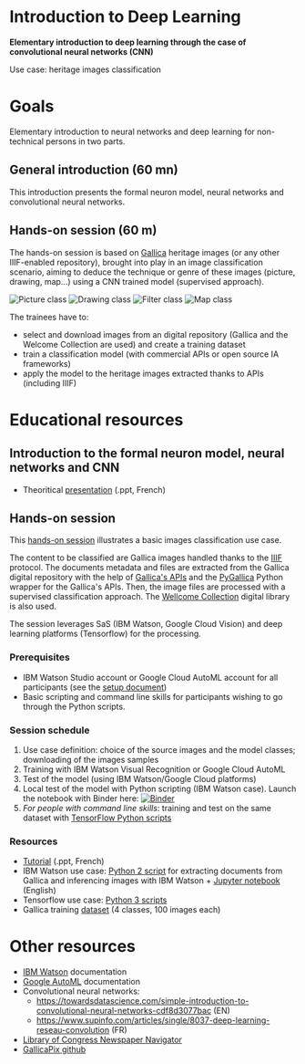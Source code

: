 # Introduction to Deep Learning
**Elementary introduction to deep learning through the case of convolutional neural networks (CNN)**

Use case: heritage images classification

# Goals 
Elementary introduction to neural networks and deep learning for non-technical persons in two parts.

## General introduction (60 mn)
This introduction presents the formal neuron model, neural networks and convolutional neural networks.

## Hands-on session (60 m)
The hands-on session is based on [Gallica](https://gallica.bnf.fr/) heritage images (or any other IIIF-enabled repository), brought into play in an image classification scenario, aiming to deduce the technique or genre of these images (picture, drawing, map...) using a CNN trained model (supervised approach).

![Picture class](https://gallica.bnf.fr/ark:/12148/btv1b53086966b/f1/.thumbnail)
![Drawing class](https://gallica.bnf.fr/ark:/12148/btv1b102201347/f1/.thumbnail)
![Filter class](https://gallica.bnf.fr/ark:/12148/btv1b10027545g/f1/.thumbnail)
![Map class](https://gallica.bnf.fr/ark:/12148/btv1b52504043q/f1/.thumbnail)

The trainees have to:
- select and download images from an digital repository (Gallica and the Welcome Collection are used) and create a training dataset
- train a classification model (with commercial APIs or open source IA frameworks)
- apply the model to the heritage images extracted thanks to APIs (including IIIF)

# Educational resources

## Introduction to the formal neuron model, neural networks and CNN 
* Theoritical [presentation](https://github.com/altomator/Introduction_to_Deep_Learning/tree/master/ppt) (.ppt, French)

## Hands-on session

This [hands-on session](https://github.com/altomator/Introduction_to_Deep_Learning/blob/master/ppt/atelier-DL.pptx) illustrates a basic images classification use case.

The content to be classified are Gallica images handled thanks to the [IIIF](https://iiif.io/technical-details/) protocol. 
The documents metadata and files are extracted from the Gallica digital repository with the help of [Gallica's APIs](http://api.bnf.fr) and the [PyGallica](https://github.com/ian-nai/PyGallica) Python wrapper for the Gallica's APIs. Then, the image files are processed with a supervised classification approach. The [Wellcome Collection](https://wellcomecollection.org/) digital library is also used.

The session leverages SaS (IBM Watson, Google Cloud Vision) and deep learning platforms (Tensorflow) for the processing.

### Prerequisites
* IBM Watson Studio account or Google Cloud AutoML account for all participants (see the [setup document](https://github.com/altomator/Introduction_to_Deep_Learning/blob/master/ppt/setup_Watson-AutoML.docx))
* Basic scripting and command line skills for participants wishing to go through the Python scripts. 

### Session schedule
1. Use case definition: choice of the source images and the model classes; downloading of the images samples
2. Training with IBM Watson Visual Recognition or Google Cloud AutoML 
3. Test of the model (using IBM Watson/Google Cloud platforms)
4. Local test of the model with Python scripting (IBM Watson case). Launch the notebook with Binder here:
[![Binder](https://mybinder.org/badge_logo.svg)](https://mybinder.org/v2/gh/altomator/Introduction_to_Deep_Learning/master)
5. *For people with command line skills*: training and test on the same dataset with [TensorFlow Python scripts](https://github.com/altomator/Introduction_to_Deep_Learning/tree/master/classify-with-Tensorflow)

### Resources
* [Tutorial](https://github.com/altomator/Introduction_to_Deep_Learning/tree/master/ppt) (.ppt, French)
* IBM Watson use case: [Python 2 script](https://github.com/altomator/Introduction_to_Deep_Learning/blob/master/binder) for extracting documents from Gallica and inferencing images with IBM Watson + [Jupyter notebook](https://github.com/altomator/Introduction_to_Deep_Learning/tree/master/binder/classify-img-with-iiif-and-watson.ipynb) (English)
* Tensorflow use case: [Python 3 scripts](https://github.com/altomator/Introduction_to_Deep_Learning/tree/master/classify-with-Tensorflow)
* Gallica training [dataset](https://github.com/altomator/Introduction_to_Deep_Learning/tree/master/images) (4 classes, 100 images each)

# Other resources
* [IBM Watson](https://cloud.ibm.com/docs/services/assistant?topic=assistant-getting-started#getting-started) documentation
* [Google AutoML](https://cloud.google.com/vision/automl/docs) documentation
* Convolutional neural networks:
  * https://towardsdatascience.com/simple-introduction-to-convolutional-neural-networks-cdf8d3077bac (EN)
  * https://www.supinfo.com/articles/single/8037-deep-learning-reseau-convolution (FR)
* [Library of Congress Newspaper Navigator](https://github.com/LibraryOfCongress/newspaper-navigator)
* [GallicaPix github](https://github.com/altomator/Image_Retrieval)

